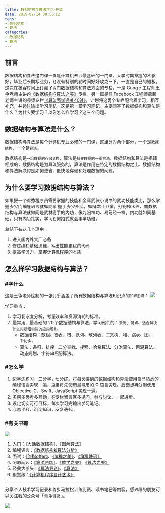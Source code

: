 ```yaml
---
title: 数据结构与算法学习-开篇
date: 2019-02-14 08:56:12
tags:
- 数据结构
- 算法
categories:
- 数据结构
- 算法
---
```


## 前言

数据结构和算法这门课一直是计算机专业最基础的一门课，大学时期掌握的不够好，毕业后长期写业务，也没有特别的花时间好好攻克一下，一直是自己的短板。这次在极客时间上订阅了两门数据结构和算法方面的专栏，一是 Google 工程师王争老师主讲的[《数据结构与算法之美》](https://time.geekbang.org/column/126?utm_term=nyre2019_app_zhuanlanxiangqingye)专栏，另一篇是前 Facebook 工程师覃超老师主讲的视频专栏[《算法面试通关40讲》](https://time.geekbang.org/course/intro/130?utm_term=nyre2019_app_zhuanlanxiangqingye)，计划将这两个专栏配合着学习，相互补充，并适时输出学习笔记。这是第一篇学习笔记，主要回答了数据结构和算法是什么？为什么要学习？以及怎么样学习？这三个问题。

## 数据结构与算法是什么？

数据结构与算法是每个计算机专业必修的一门课，这里分为两个部分，一个是`数据结构`，一个是`算法`。

<!-- more -->

数据结构是`一组数据的存储结构`，算法是`操作数据的一组方法`。数据结构和算法是相辅相成的，数据结构是为算法服务的，算法是作用在特定的数据结构之上。数据结构和算法解决的是如何更省、更快地存储和处理数据的问题。

## 为什么要学习数据结构与算法？

如果把一个优秀程序员需要掌握的技能和金庸武侠小说中的武功技能类比，那么掌握多少门编程语言就如同掌
握了多少招式，如降龙十八掌，打狗棒法等，而数据结构与算法就如同是武林高手的内功，像九阳神功、易筋经一样。内功就如同基础，只有内功扎实，学习任何招式就会事半功倍。

总结下有这几个理由：

1. 进入国内外大厂必备
2. 修炼编程基础思维，写出性能更优的代码
3. 提高学习力，掌握计算机程序的本质


## 怎么样学习数据结构与算法？

### #学什么
这是王争老师绘制的一张几乎涵盖了所有数据结构与算法知识点的`知识图谱`：
![](http://liangjinggege.com/DataStructrueAndAlorlogicMind.jpg)

学习重点：

1. 学习复杂度分析，考量效率和资源消耗的标准。
2. 最常用、最基础的 20 个数据结构与算法，学习他们的：`来历`、`特点`、`适合解决什么问题`和`实际的应用场景`。
	- 数据结构：数组、链表、栈、队列、散列表、二叉树、堆、跳表、图、Trie树。
	- 算法：递归、排序、二分查找、搜索、哈希算法、分治算法、回溯算法、动态规划、字符串匹配算法。

### #怎么学

1. 边学边练习，三分学，七分练。将每次讲到的数据结构和算法使用自己熟悉的编程语言实现一遍，这里将先使用最常用的 C 语言实现，后面想再分别使用 Objective-C、Swift、JavaScript 实现一遍。
2. 多问多思考多互动，在专栏留言区多提问，参与讨论，一起进步。
3. 设定切实可行目标，每次学习完输出学习笔记。
4. 心态平和，沉淀知识，反复迭代。

### #有关书籍

![](http://liangjinggege.com/DataStrutureAndAlorLogicBook.jpg)

1. 入门：[《大话数据结构》](https://book.douban.com/subject/6424904/)、[《图解算法》](https://book.douban.com/subject/26979890/)
2. 编程语言：[《数据结构和算法分析》](https://book.douban.com/subject/1139426/)
2. 面试：[《剑指offer》](https://book.douban.com/subject/6966465/)、[《编程之美》](https://book.douban.com/subject/3004255/)、[《编程珠玑》](https://book.douban.com/subject/3227098/)
3. 闲暇阅读：[《算法帝国》](https://book.douban.com/subject/25854872/)、[《数学之美》]()、[《算法之美》](https://book.douban.com/subject/26163454/)
4. 经典大部头：[《算法导论》](https://book.douban.com/subject/20432061/)、[《算法》](https://book.douban.com/subject/19952400/)
5. 殿堂级：[《计算机程序设计艺术》](https://book.douban.com/subject/1130500/)

***

分享个人技术学习记录和跑步马拉松训练比赛、读书笔记等内容，感兴趣的朋友可以关注我的公众号「青争哥哥」。

![](http://liangjinggege.com/qrcode_for_gh_0be790c1f754_258.jpg)